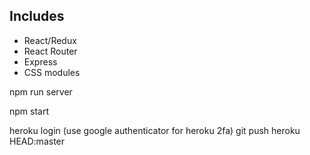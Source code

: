 ## Includes
  * React/Redux
  * React Router
  * Express
  * CSS modules


npm run server

npm start

heroku login
(use google authenticator for heroku 2fa)
git push heroku HEAD:master

